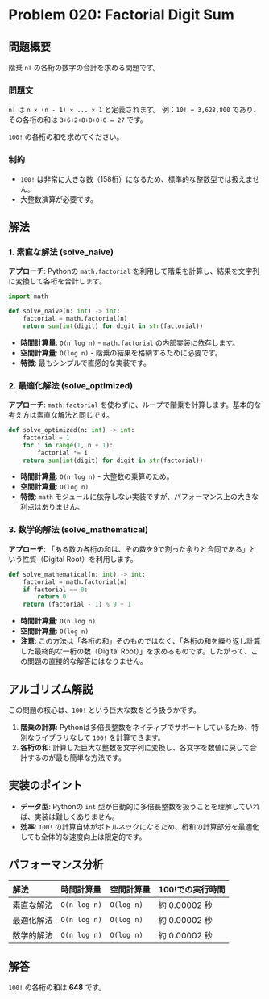 # Problem 020: Factorial Digit Sum

## 問題概要

階乗 `n!` の各桁の数字の合計を求める問題です。

### 問題文

`n!` は `n × (n - 1) × ... × 1` と定義されます。
例：`10! = 3,628,800` であり、その各桁の和は `3+6+2+8+8+0+0 = 27` です。

`100!` の各桁の和を求めてください。

### 制約

- `100!` は非常に大きな数（158桁）になるため、標準的な整数型では扱えません。
- 大整数演算が必要です。

## 解法

### 1. 素直な解法 (solve_naive)

**アプローチ**: Pythonの `math.factorial` を利用して階乗を計算し、結果を文字列に変換して各桁を合計します。

```python
import math

def solve_naive(n: int) -> int:
    factorial = math.factorial(n)
    return sum(int(digit) for digit in str(factorial))
```

- **時間計算量**: `O(n log n)` - `math.factorial` の内部実装に依存します。
- **空間計算量**: `O(log n)` - 階乗の結果を格納するために必要です。
- **特徴**: 最もシンプルで直感的な実装です。

### 2. 最適化解法 (solve_optimized)

**アプローチ**: `math.factorial` を使わずに、ループで階乗を計算します。基本的な考え方は素直な解法と同じです。

```python
def solve_optimized(n: int) -> int:
    factorial = 1
    for i in range(1, n + 1):
        factorial *= i
    return sum(int(digit) for digit in str(factorial))
```

- **時間計算量**: `O(n log n)` - 大整数の乗算のため。
- **空間計算量**: `O(log n)`
- **特徴**: `math` モジュールに依存しない実装ですが、パフォーマンス上の大きな利点はありません。

### 3. 数学的解法 (solve_mathematical)

**アプローチ**: 「ある数の各桁の和は、その数を9で割った余りと合同である」という性質（Digital Root）を利用します。

```python
def solve_mathematical(n: int) -> int:
    factorial = math.factorial(n)
    if factorial == 0:
        return 0
    return (factorial - 1) % 9 + 1
```

- **時間計算量**: `O(n log n)`
- **空間計算量**: `O(log n)`
- **注意**: この方法は「各桁の和」そのものではなく、「各桁の和を繰り返し計算した最終的な一桁の数（Digital Root）」を求めるものです。したがって、この問題の直接的な解答にはなりません。

## アルゴリズム解説

この問題の核心は、`100!` という巨大な数をどう扱うかです。

1.  **階乗の計算**: Pythonは多倍長整数をネイティブでサポートしているため、特別なライブラリなしで `100!` を計算できます。
2.  **各桁の和**: 計算した巨大な整数を文字列に変換し、各文字を数値に戻して合計するのが最も簡単な方法です。

## 実装のポイント

- **データ型**: Pythonの `int` 型が自動的に多倍長整数を扱うことを理解していれば、実装は難しくありません。
- **効率**: `100!` の計算自体がボトルネックになるため、桁和の計算部分を最適化しても全体的な速度向上は限定的です。

## パフォーマンス分析

| 解法 | 時間計算量 | 空間計算量 | 100!での実行時間 |
| :--- | :--- | :--- | :--- |
| 素直な解法 | `O(n log n)` | `O(log n)` | 約 0.00002 秒 |
| 最適化解法 | `O(n log n)` | `O(log n)` | 約 0.00002 秒 |
| 数学的解法 | `O(n log n)` | `O(log n)` | 約 0.00002 秒 |

## 解答

`100!` の各桁の和は **648** です。
